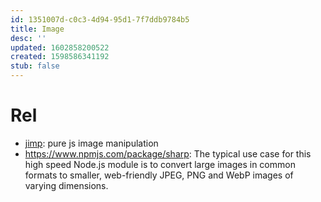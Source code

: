 ```yaml
---
id: 1351007d-c0c3-4d94-95d1-7f7ddb9784b5
title: Image
desc: ''
updated: 1602858200522
created: 1598586341192
stub: false
---
```


# Rel
- [jimp](https://github.com/oliver-moran/jimp): pure js image manipulation
- https://www.npmjs.com/package/sharp: The typical use case for this high speed Node.js module is to convert large images in common formats to smaller, web-friendly JPEG, PNG and WebP images of varying dimensions.




